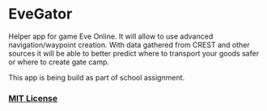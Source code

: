 # EveGator

Helper app for game Eve Online. It will allow to use advanced navigation/waypoint creation. With data gathered  from CREST and other sources it will be able to better predict where to transport your goods safer or where to create gate camp. 

This app is being build as part of school assignment.

### [MIT License](https://github.com/mentos1386/EveGator/blob/master/LICENSE)
